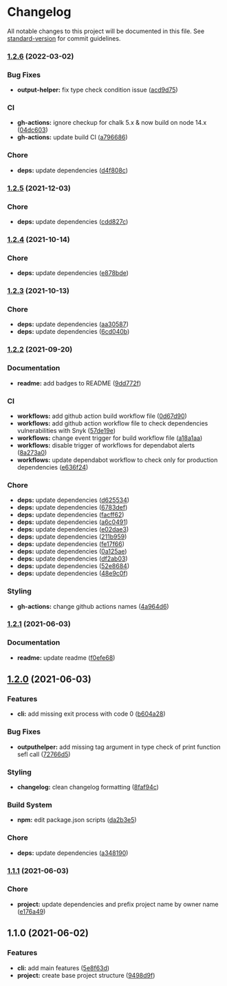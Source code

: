 # Changelog

All notable changes to this project will be documented in this file. See [standard-version](https://github.com/conventional-changelog/standard-version) for commit guidelines.

### [1.2.6](https://github.com/FlorentinTh/pkg-ver/compare/v1.2.5...v1.2.6) (2022-03-02)


### Bug Fixes

* **output-helper:** fix type check condition issue ([acd9d75](https://github.com/FlorentinTh/pkg-ver/commit/acd9d7578c84550ad61d147456803f944e898c5e))


### CI

* **gh-actions:** ignore checkup for chalk 5.x & now build on node 14.x ([04dc603](https://github.com/FlorentinTh/pkg-ver/commit/04dc603c5a09db7af0bd84cf92969992bdebc4bb))
* **gh-actions:** update build CI ([a796686](https://github.com/FlorentinTh/pkg-ver/commit/a796686f711357e935539a542546d209b8df8b9c))


### Chore

* **deps:** update dependencies ([d4f808c](https://github.com/FlorentinTh/pkg-ver/commit/d4f808c902f73a6e1b318776fb2c4ae1c59d5dc7))

### [1.2.5](https://github.com/FlorentinTh/pkg-ver/compare/v1.2.4...v1.2.5) (2021-12-03)


### Chore

* **deps:** update dependencies ([cdd827c](https://github.com/FlorentinTh/pkg-ver/commit/cdd827c10674a1e31a970b92c69e1fb0756391cd))

### [1.2.4](https://github.com/FlorentinTh/pkg-ver/compare/v1.2.3...v1.2.4) (2021-10-14)


### Chore

* **deps:** update dependencies ([e878bde](https://github.com/FlorentinTh/pkg-ver/commit/e878bdea31f8833fb11071c062bfa8cbc7b5dd5d))

### [1.2.3](https://github.com/FlorentinTh/pkg-ver/compare/v1.2.2...v1.2.3) (2021-10-13)


### Chore

* **deps:** update dependencies ([aa30587](https://github.com/FlorentinTh/pkg-ver/commit/aa30587cd3ce0119b322b86018c74c39993970c8))
* **deps:** update dependencies ([6cd040b](https://github.com/FlorentinTh/pkg-ver/commit/6cd040b462a599bf591a54c90a5b6edb0242e3bb))

### [1.2.2](https://github.com/FlorentinTh/pkg-ver/compare/v1.2.1...v1.2.2) (2021-09-20)


### Documentation

* **readme:** add badges to README ([9dd772f](https://github.com/FlorentinTh/pkg-ver/commit/9dd772ff6c334006fcb7954f37594e2f6ae22e47))


### CI

* **workflows:** add github action build workflow file ([0d67d90](https://github.com/FlorentinTh/pkg-ver/commit/0d67d90991d19357160777e7b7c2726a9de66b1f))
* **workflows:** add github action workflow file to check dependencies vulnerabilities with Snyk ([57de19e](https://github.com/FlorentinTh/pkg-ver/commit/57de19e3298b97f80de84b942bfad227fcc25a89))
* **workflows:** change event trigger for build workflow file ([a18a1aa](https://github.com/FlorentinTh/pkg-ver/commit/a18a1aa53f69eef96d7f65c722f169dd5c87efb6))
* **workflows:** disable trigger of workflows for dependabot alerts ([8a273a0](https://github.com/FlorentinTh/pkg-ver/commit/8a273a060e6bddf3878c7f2ad6f4828ffedd6f46))
* **workflows:** update dependabot workflow to check only for production dependencies ([e636f24](https://github.com/FlorentinTh/pkg-ver/commit/e636f242d309431f189f43567079b54a3ad74ebb))


### Chore

* **deps:** update dependencies ([d625534](https://github.com/FlorentinTh/pkg-ver/commit/d625534fa19e268e38376b48bfd27d38666fcfab))
* **deps:** update dependencies ([6783def](https://github.com/FlorentinTh/pkg-ver/commit/6783def1b282e7a2b05444ad1569f3bd585fa339))
* **deps:** update dependencies ([facff62](https://github.com/FlorentinTh/pkg-ver/commit/facff62517163da340fcd0e92d47c9b19a3966dc))
* **deps:** update dependencies ([a6c0491](https://github.com/FlorentinTh/pkg-ver/commit/a6c049159e8d0d6fc04b959bcddaab1edae06c18))
* **deps:** update dependencies ([e02dae3](https://github.com/FlorentinTh/pkg-ver/commit/e02dae3ed323863991010b3c115e8a5485c1b564))
* **deps:** update dependencies ([211b959](https://github.com/FlorentinTh/pkg-ver/commit/211b9598752d80b06e50f196f39efb085b1f1127))
* **deps:** update dependencies ([fe17f66](https://github.com/FlorentinTh/pkg-ver/commit/fe17f6648254d70e5117a188a7b3c06b071f9295))
* **deps:** update dependencies ([0a125ae](https://github.com/FlorentinTh/pkg-ver/commit/0a125ae2ef1310d6952ec9d9f6e394a3afb7fb22))
* **deps:** update dependencies ([df2ab03](https://github.com/FlorentinTh/pkg-ver/commit/df2ab03292a8091a40c5ea3b25ea94b7ff4930d5))
* **deps:** update dependencies ([52e8684](https://github.com/FlorentinTh/pkg-ver/commit/52e86848e3847d0d7c21b2e757cb475ace4db123))
* **deps:** update dependencies ([48e9c0f](https://github.com/FlorentinTh/pkg-ver/commit/48e9c0fc54851f67d83bed4adaeb568224160b9e))


### Styling

* **gh-actions:** change github actions names ([4a964d6](https://github.com/FlorentinTh/pkg-ver/commit/4a964d644e6c45a947d9647e9f3443e9452f6933))

### [1.2.1](https://github.com/FlorentinTh/pkg-ver/compare/v1.2.0...v1.2.1) (2021-06-03)


### Documentation

* **readme:** update readme ([f0efe68](https://github.com/FlorentinTh/pkg-ver/commit/f0efe68ac408d9fdeebe03b0c1345613900d9aa1))

## [1.2.0](https://github.com/FlorentinTh/pkg-ver/compare/v1.1.1...v1.2.0) (2021-06-03)


### Features

* **cli:** add missing exit process with code 0 ([b604a28](https://github.com/FlorentinTh/pkg-ver/commit/b604a28d5e8a256950848fdf25c04a18329be6df))


### Bug Fixes

* **outputhelper:** add missing tag argument in type check of print function sefl call ([72766d5](https://github.com/FlorentinTh/pkg-ver/commit/72766d5d7eefe1bd7f58dbae9d24933902091ab5))


### Styling

* **changelog:** clean changelog formatting ([8faf94c](https://github.com/FlorentinTh/pkg-ver/commit/8faf94cf0a175f6df6c23614b3043fd45e2425db))


### Build System

* **npm:** edit package.json scripts ([da2b3e5](https://github.com/FlorentinTh/pkg-ver/commit/da2b3e5ebd7d35878d554af2880fb2335825fd1c))


### Chore

* **deps:** update dependencies ([a348190](https://github.com/FlorentinTh/pkg-ver/commit/a348190d3aa97530e842cc5e435cbc57a5268b98))

### [1.1.1](https://github.com/FlorentinTh/pkg-ver/compare/v1.1.0...v1.1.1) (2021-06-03)


### Chore

* **project:** update dependencies and prefix project name by owner name ([e176a49](https://github.com/FlorentinTh/pkg-ver/commit/e176a499405ee9b1925027ac1e5a0218707e4c0a))

## 1.1.0 (2021-06-02)


### Features

* **cli:** add main features ([5e8f63d](https://github.com/FlorentinTh/pkg-ver/commit/5e8f63dce2a039dbb7a6e977769319c6b46d84b4))
* **project:** create base project structure ([9498d9f](https://github.com/FlorentinTh/pkg-ver/commit/9498d9fe35823c5274f73da6dd6d72c83e250659))
